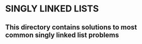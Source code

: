 # SINGLY LINKED LISTS

## This directory contains solutions to most common singly linked list problems

